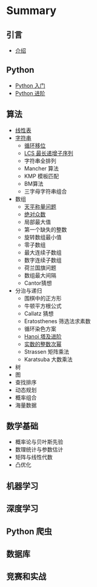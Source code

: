 # Summary

## 引言

* [介绍](yin-yan/jie-shao.md)

## Python

* [Python 入门](README.md)
* [Python 进阶](python-jin-jie.md)

## 算法

* [线性表](zi-fu-chuan/biao-he-zhan.md)
* [字符串](zi-fu-chuan/zi-fu-chuan.md)
  * [循环移位](zi-fu-chuan/xun-huan-yi-wei.md)
  * [LCS 最长递增子序列](zi-fu-chuan/lcs-zui-chang-di-zeng-zi-xu-lie.md)
  * 字符串全排列
  * Mancher 算法
  * KMP 模板匹配
  * BM算法
  * 三字母字符串组合
* 数组
  * [天平称量问题](shu-zu/tian-ping-cheng-liang-wen-ti.md)
  * [绝对众数](shu-zu/jue-dui-zhong-shu.md)
  * 局部最大值
  * 第一个缺失的整数
  * 旋转数组最小值
  * 零子数组
  * 最大连续子数组
  * 数字连续子数组
  * 荷兰国旗问题
  * 数组最大间隔
  * Cantor猜想
* 分治与递归
  * 围棋中的正方形
  * 牛顿平方根公式
  * Callatz 猜想
  * Eratosthenes 筛选法求素数
  * 循环染色方案
  * [Hanoi 塔及进阶](fen-zhi-yu-di-gui/hanoi-ta-ji-jin-jie.md)
  * [实数的整数次幂](fen-zhi-yu-di-gui/shi-shu-de-zheng-shu-ci-mi.md)
  * Strassen 矩阵乘法
  * Karatsuba 大数乘法
* 树
* 图
* 查找排序
* 动态规划
* 概率组合
* 海量数据

## 数学基础

* 概率论与贝叶斯先验
* 数理统计与参数估计
* 矩阵与线性代数
* 凸优化

## 机器学习

## 深度学习

## Python 爬虫

## 数据库

## 竞赛和实战

